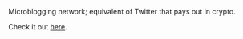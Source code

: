 Microblogging network; equivalent of Twitter that pays out in crypto.

Check it out [here](https://noise.cash).